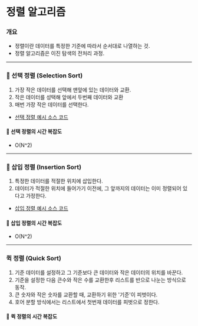 # 정렬 알고리즘

### 개요
- 정렬이란 데이터를 특정한 기준에 따라서 순서대로 나열하는 것.
- 정렬 알고리즘은 이진 탐색의 전처리 과정.

---

### 🍕 선택 정렬 (Selection Sort)
1. 가장 작은 데이터를 선택해 맨앞에 있는 데이터와 교환.
2. 작은 데이터를 성택해 앞에서 두번째 데이터와 교환
3. 매번 가장 작은 데이터를 선택한다.

- [선택 정렬 예시 소스 코드]()

#### 🧮 선택 정렬의 시간 복잡도
- O(N^2)

---

### 🍔 삽입 정렬 (Insertion Sort)
1. 특정한 데이터를 적절한 위치에 삽입한다.
2. 데이터가 적절한 위치에 들어가기 이전에, 그 앞까지의 데이터는 이미 정렬되어 있다고 가정한다.

- [삽입 정렬 예시 소스 코드]()

#### 🧮 삽입 정렬의 시간 복잡도
- O(N^2)

---

### 퀵 정렬 (Quick Sort)
1. 기준 데이터를 설정하고 그 기준보다 큰 데이터와 작은 데이터의 위치를 바꾼다.
2. 기준을 설정한 다음 큰수와 작은 수를 교환한후 리스트를 반으로 나눈는 방식으로 동작.
3. 큰 숫자와 작은 숫자를 교환할 때, 교환하기 위한 '기준'이 피벗이다.
4. 호어 분할 방식에서는 리스트에서 첫번재 데이터를 피벗으로 정한다.


#### 🧮 퀵 정렬의 시간 복잡도